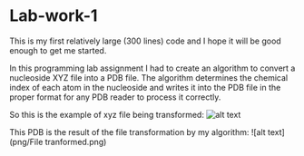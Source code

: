 # Lab-work-1
This is my first relatively large (300 lines) code and I hope it will be good enough to get me started.

In this programming lab assignment I had to create an algorithm to convert a nucleoside XYZ file into a PDB file. The algorithm determines the chemical index of each atom in the nucleoside and writes it into the PDB file in the proper format for any PDB reader to process it correctly.

So this is the example of xyz file being transformed:
![alt text](https://github.com/fDrilling/Nucleoside-xyz-to-pdb-Lab-work/blob/73b2fcdddcbe54f0edfa91841f7f709c5a944b06/png/File%20taken.png)

This PDB is the result of the file transformation by my algorithm:
![alt text](png/File tranformed.png)
